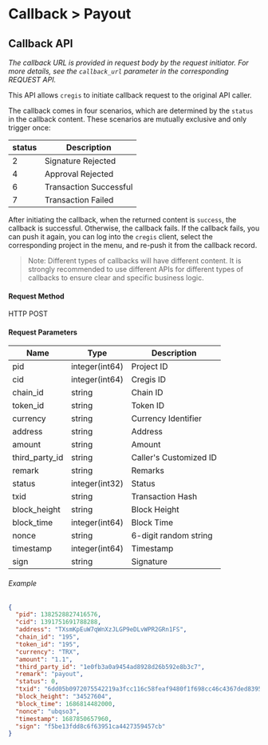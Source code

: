 # Callback > Payout

## Callback API

_The callback URL is provided in request body by the request initiator. For more details, see the `callback_url` parameter in the corresponding REQUEST API._

This API allows `cregis` to initiate callback request to the original API caller. 

The callback comes in four scenarios, which are determined by the `status` in the callback content. These scenarios are mutually exclusive and only trigger once:

| status | Description            |
| ------ | ---------------------- |
| 2      | Signature Rejected     |
| 4      | Approval Rejected      |
| 6      | Transaction Successful |
| 7      | Transaction Failed     |

After initiating the callback, when the returned content is `success`, the callback is successful. Otherwise, the callback fails. If the callback fails, you can push it again, you can log into the `cregis` client, select the corresponding project in the menu, and re-push it from the callback record.

> Note: Different types of callbacks will have different content. It is strongly recommended to use different APIs for different types of callbacks to ensure clear and specific business logic.


#### Request Method

HTTP POST

#### Request Parameters

| Name             | Type            | Description       |
| ---------------- | --------------- | ----------------- |
| pid              | integer(int64)  | Project ID        |
| cid              | integer(int64)  | Cregis ID        |
| chain_id         | string          | Chain ID          |
| token_id         | string          | Token ID          |
| currency         | string          | Currency Identifier |
| address          | string          | Address           |
| amount           | string          | Amount            |
| third_party_id   | string          | Caller's Customized ID |
| remark           | string          | Remarks           |
| status           | integer(int32)  | Status            |
| txid             | string          | Transaction Hash  |
| block_height     | string          | Block Height      |
| block_time       | integer(int64)  | Block Time        |
| nonce            | string          | 6-digit random string |
| timestamp        | integer(int64)  | Timestamp         |
| sign             | string          | Signature         |

###### Example

```json
{
  "pid": 1382528827416576,
  "cid": 1391751691788288,
  "address": "TXsmKpEuW7qWnXzJLGP9eDLvWPR2GRn1FS",
  "chain_id": "195",
  "token_id": "195",
  "currency": "TRX",
  "amount": "1.1",
  "third_party_id": "1e0fb3a0a9454ad8928d26b592e8b3c7",
  "remark": "payout",
  "status": 0,
  "txid": "6dd05b0972075542219a3fcc116c58feaf9480f1f698cc46c4367ded83955cfd",
  "block_height": "34527604",
  "block_time": 1686814482000,
  "nonce": "ubqso3",
  "timestamp": 1687850657960,
  "sign": "f5be13fdd8c6f63951ca4427359457cb"
}
```
